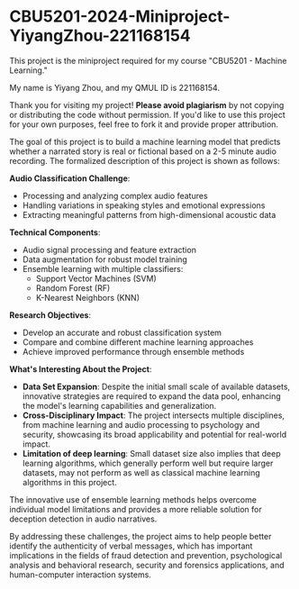 # CBU5201-2024-Miniproject-YiyangZhou-221168154

This project is the miniproject required for my course "CBU5201 - Machine Learning."

My name is Yiyang Zhou, and my QMUL ID is 221168154.

Thank you for visiting my project!  **Please avoid plagiarism** by not copying or distributing the code without permission.  If you'd like to use this project for your own purposes, feel free to fork it and provide proper attribution.

The goal of this project is to build a machine learning model that predicts whether a narrated story is real or fictional based on a 2-5 minute audio recording. The formalized description of this project is shown as follows:

**Audio Classification Challenge**:
   - Processing and analyzing complex audio features
   - Handling variations in speaking styles and emotional expressions
   - Extracting meaningful patterns from high-dimensional acoustic data

**Technical Components**:
   - Audio signal processing and feature extraction
   - Data augmentation for robust model training
   - Ensemble learning with multiple classifiers:
     * Support Vector Machines (SVM)
     * Random Forest (RF)
     * K-Nearest Neighbors (KNN)

**Research Objectives**:
   - Develop an accurate and robust classification system
   - Compare and combine different machine learning approaches
   - Achieve improved performance through ensemble methods

**What's Interesting About the Project**:

- **Data Set Expansion**: Despite the initial small scale of available datasets, innovative strategies are required to expand the data pool, enhancing the model's learning capabilities and generalization.
- **Cross-Disciplinary Impact**: The project intersects multiple disciplines, from machine learning and audio processing to psychology and security, showcasing its broad applicability and potential for real-world impact.
- **Limitation of deep learning**: Small dataset size also implies that deep learning algorithms, which generally perform well but require larger datasets, may not perform as well as classical machine learning algorithms in this project.

The innovative use of ensemble learning methods helps overcome individual model limitations and provides a more reliable solution for deception detection in audio narratives.

By addressing these challenges, the project aims to help people better identify the authenticity of verbal messages, which has important implications in the fields of fraud detection and prevention, psychological analysis and behavioral research, security and forensics applications, and human-computer interaction systems.
